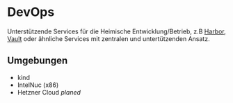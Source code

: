 # DevOps

Unterstützende Services für die Heimische Entwicklung/Betrieb, z.B [Harbor](https://goharbor.io/), [Vault](https://www.vaultproject.io/) oder ähnliche Services mit zentralen und untertützenden Ansatz.

## Umgebungen

* kind
* IntelNuc (x86) 
* Hetzner Cloud *planed*